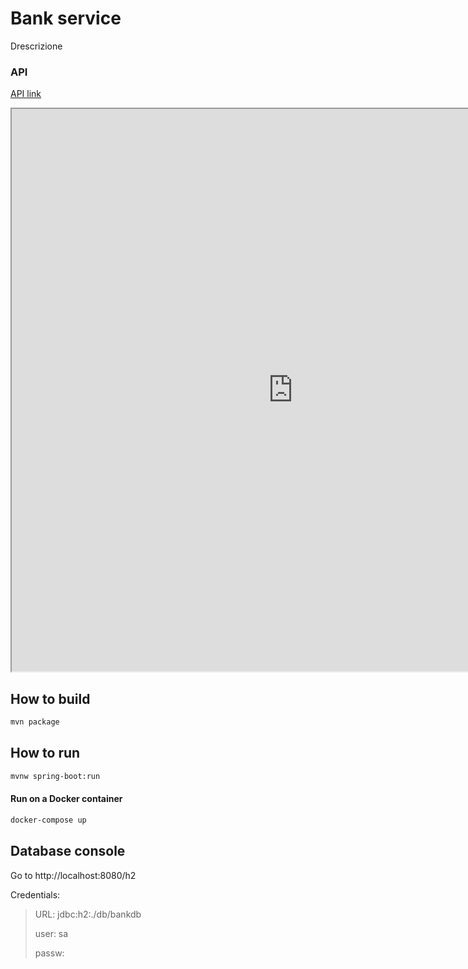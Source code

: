 # Bank service
Drescrizione


### API
[API link](https://vallasc.github.io/ACMEsky/src/SwaggerUI/index.html?src=https://vallasc.github.io/ACMEsky/src/BankService/openapi.json&token=eyJhbGciOiJIUzUxMiJ9.eyJqdGkiOiJiYW5rSldUIiwic3ViIjoiOTI1NDYxIiwiYXV0aG9yaXRpZXMiOlsiUk9MRV9VU0VSIl0sImlhdCI6MTYyNDI5MTI5MywiZXhwIjoxNjI1Mzg1Mjk4fQ.xklR5LsgPF0cuI9Ico57g5QuvOJUH9DQyPt7H_RQoDHTk6XqR1Je7-T5wOiQY4CmMI9TR-UffZl_4254pg42wA)

<iframe title="API"
    width="900"
    height="900"
    src="
    https://vallasc.github.io/ACMEsky/src/SwaggerUI/index.html?src=https://vallasc.github.io/ACMEsky/src/BankService/openapi.json&token=eyJhbGciOiJIUzUxMiJ9.eyJqdGkiOiJiYW5rSldUIiwic3ViIjoiOTI1NDYxIiwiYXV0aG9yaXRpZXMiOlsiUk9MRV9VU0VSIl0sImlhdCI6MTYyNDI5MTI5MywiZXhwIjoxNjI1Mzg1Mjk4fQ.xklR5LsgPF0cuI9Ico57g5QuvOJUH9DQyPt7H_RQoDHTk6XqR1Je7-T5wOiQY4CmMI9TR-UffZl_4254pg42wA
    ">
</iframe>

 
## How to build
```sh
mvn package
```

## How to run
```sh
mvnw spring-boot:run
```

#### Run on a Docker container
```sh
docker-compose up
```

## Database console
Go to http://localhost:8080/h2

Credentials:

>URL: jdbc:h2:./db/bankdb
>
>user: sa
>
>passw: 


<!--http://localhost:8080/swagger-ui.html-->
